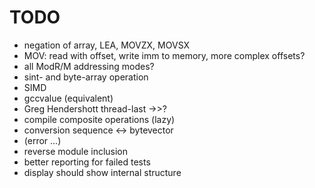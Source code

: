 TODO
====

* negation of array, LEA, MOVZX, MOVSX
* MOV: read with offset, write imm to memory, more complex offsets?
* all ModR/M addressing modes?
* sint- and byte-array operation
* SIMD
* gccvalue (equivalent)
* Greg Hendershott thread-last ->>?
* compile composite operations (lazy)
* conversion sequence <-> bytevector
* (error ...)
* reverse module inclusion
* better reporting for failed tests
* display should show internal structure
